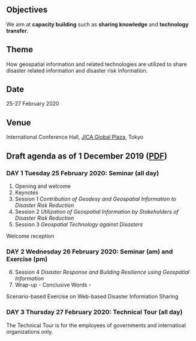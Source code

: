 ## Objectives

We aim at **capacity building** such as **sharing knowledge** and **technology transfer**.

## Theme

How geospatial information and related technologies are utilized to share disaster related information and disaster risk information.

## Date

25-27 February 2020

## Venue

International Conference Hall, [JICA Global Plaza](access.pdf), Tokyo

## Draft agenda as of 1 December 2019 ([PDF](https://ggim-tokyo-2020.github.io/agenda.pdf))
### DAY 1 Tuesday 25 February 2020: Seminar (all day)

1. Opening and welcome
2. Keynotes
3. Session 1 *Contribution of Geodesy and Geospatial Information to Disaster Risk Reduction*
4. Session 2 *Utilization of Geospatial Information by Stakeholders of Disaster Risk Reduction*
5. Session 3 *Geospatial Technology against Disasters*

Welcome reception

### DAY 2 Wednesday 26 February 2020: Seminar (am) and Exercise (pm)

6. Session 4 *Disaster Response and Building Resilience using Geospatial Information*
7. Wrap-up - Conclusive Words -

Scenario-based Exercise on Web-based Disaster Information Sharing

### DAY 3 Thursday 27 February 2020: Technical Tour (all day)
The Technical Tour is for the employees of governments and internatioal organizations only. 
